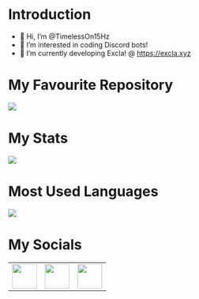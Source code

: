 # Introduction
- 👋 Hi, I’m @TimelessOn15Hz
- 👀 I’m interested in coding Discord bots!
- 🌱 I’m currently developing Excla! @ https://excla.xyz

# My Favourite Repository
<img src="https://github-readme-stats.vercel.app/api/pin/?username=timelesson15hz&repo=discord-webhook-deleter"/>

# My Stats
<img src="https://github-readme-stats.vercel.app/api?username=timelesson15hz&show_icons=true&theme=transparent)"/>

# Most Used Languages
<img src="https://github-readme-stats.vercel.app/api/top-langs?username=timelesson15hz&layout=compact"/>

# My Socials
<table>
    <tbody>
        <tr>
            <td><a href="https://www.youtube.com/channel/UC_E94MhLA5QDCefWXLqW33A">
            <img height="50" src="https://www.vectorlogo.zone/logos/youtube/youtube-icon.svg" />
            </a></td>
            <td><a href="https://www.instagram.com/timelesson15hz">
            <img height="50" src="https://www.vectorlogo.zone/logos/instagram/instagram-icon.svg" />
            </a></td>
            <td><a href="https://twitch.tv/timelesson15hz">
            <img height="50" src="https://www.vectorlogo.zone/logos/twitch/twitch-icon.svg" />
            </a></td>
        </tr>
    </tbody>
</table>
